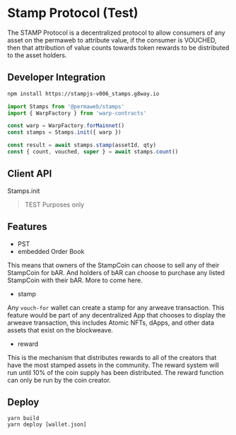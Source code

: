 # Stamp Protocol (Test)

The STAMP Protocol is a decentralized protocol to allow consumers of any asset on the permaweb to attribute value, if the consumer is VOUCHED, then that attribution of value counts towards token rewards to be distributed to the asset holders.

## Developer Integration

```sh
npm install https://stampjs-v006_stamps.g8way.io
```

```js
import Stamps from '@permaweb/stamps'
import { WarpFactory } from 'warp-contracts'

const warp = WarpFactory.forMainnet()
const stamps = Stamps.init({ warp })

const result = await stamps.stamp(assetId, qty)
const { count, vouched, super } = await stamps.count()
```

## Client API

Stamps.init



> TEST Purposes only

## Features

* PST 
* embedded Order Book

This means that owners of the StampCoin can choose to sell any of their StampCoin for bAR. And holders of bAR can choose to purchase any listed StampCoin with their bAR. More to come here.

* stamp

Any `vouch-for` wallet can create a stamp for any arweave transaction. This feature would be part of any decentralized App that chooses to display the arweave transaction, this includes Atomic NFTs, dApps, and other data assets that exist on the blockweave.

* reward

This is the mechanism that distributes rewards to all of the creators that have the most stamped assets in the community. The reward system will run until 10% of the coin supply has been distributed. The reward function can only be run by the coin creator.

## Deploy

```
yarn build
yarn deploy [wallet.json]
```

